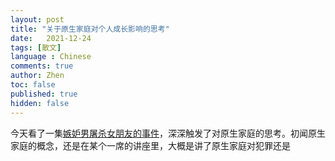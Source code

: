 ```yaml
---
layout: post
title: "关于原生家庭对个人成长影响的思考"
date:   2021-12-24
tags: [散文]
language : Chinese
comments: true
author: Zhen
toc: false
published: true
hidden: false
---
```

今天看了一集[嫉妒男屠杀女朋友的事件](https://www.youtube.com/watch?v=WkwV0bOtiJI)，深深触发了对原生家庭的思考。初闻原生家庭的概念，还是在某个一席的讲座里，大概是讲了原生家庭对犯罪还是
<!--stackedit_data:
eyJoaXN0b3J5IjpbMTgyNDI1MTM2M119
-->